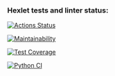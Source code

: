 ### Hexlet tests and linter status:
[![Actions Status](https://github.com/BogdanBarylo/python-project-50/workflows/hexlet-check/badge.svg)](https://github.com/BogdanBarylo/python-project-50/actions)

[![Maintainability](https://api.codeclimate.com/v1/badges/06860799108b157ebc77/maintainability)](https://codeclimate.com/github/BogdanBarylo/python-project-50/maintainability)

[![Test Coverage](https://api.codeclimate.com/v1/badges/06860799108b157ebc77/test_coverage)](https://codeclimate.com/github/BogdanBarylo/python-project-50/test_coverage)

[![Python CI](https://github.com/BogdanBarylo/python-project-50/actions/workflows/github-actions-demo.yml/badge.svg)](https://github.com/BogdanBarylo/python-project-50/actions/workflows/github-actions-demo.yml)
